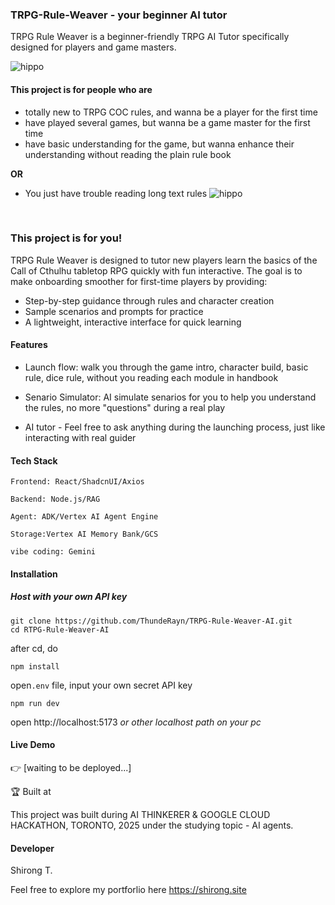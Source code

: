 ### TRPG-Rule-Weaver - your beginner AI tutor

TRPG Rule Weaver is a beginner-friendly TRPG AI Tutor specifically designed for players and game masters. 

![hippo](https://media.giphy.com/media/v1.Y2lkPTc5MGI3NjExcXg4am4yZ2llOGpzeHloZXloOHZsOHVjNnJ0cDlnaThwczQzczQweiZlcD12MV9naWZzX3NlYXJjaCZjdD1n/Bw4e7THBSRnR56mwX0/giphy.gif)

#### This project is for people who are
- totally new to TRPG COC rules, and wanna be a player for the first time
- have played several games, but wanna be a game master for the first time
- have basic understanding for the game, but wanna enhance their understanding without reading the plain rule book

**OR**
- You just have trouble reading long text rules
![hippo](https://media.giphy.com/media/v1.Y2lkPWVjZjA1ZTQ3anJ0ZnA1d2h4aXhqZ3k5aWIxcHN5YjE0eG5oZWpyMnZsaXRwdnAxbyZlcD12MV9naWZzX3NlYXJjaCZjdD1n/xT5LMUModJiHeAaAz6/giphy.gif)
<br>

### This project is for you!

TRPG Rule Weaver is designed to tutor new players learn the basics of the Call of Cthulhu tabletop RPG quickly with fun interactive.
The goal is to make onboarding smoother for first-time players by providing:

- Step-by-step guidance through rules and character creation
- Sample scenarios and prompts for practice
- A lightweight, interactive interface for quick learning

#### Features

- Launch flow: walk you through the game intro, character build, basic rule, dice rule, without you reading each module in handbook  

- Senario Simulator: AI simulate senarios for you to help you understand the rules, no more "questions" during a real play

- AI tutor - Feel free to ask anything during the launching process, just like interacting with real guider

#### Tech Stack

    Frontend: React/ShadcnUI/Axios

    Backend: Node.js/RAG

    Agent: ADK/Vertex AI Agent Engine

    Storage:Vertex AI Memory Bank/GCS

    vibe coding: Gemini

#### Installation
##### Host with your own API key
```
git clone https://github.com/ThundeRayn/TRPG-Rule-Weaver-AI.git
cd RTPG-Rule-Weaver-AI
```
after cd, do
```
npm install
```

open`.env` file, input your own secret API key

```
npm run dev
```

open http://localhost:5173
*or other localhost path on your pc*

#### Live Demo

👉 [waiting to be deployed...]

🏆 Built at

This project was built during AI THINKERER & GOOGLE CLOUD HACKATHON, TORONTO, 2025 under the studying topic - AI agents.

#### Developer

Shirong T.

Feel free to explore my portforlio here
https://shirong.site
